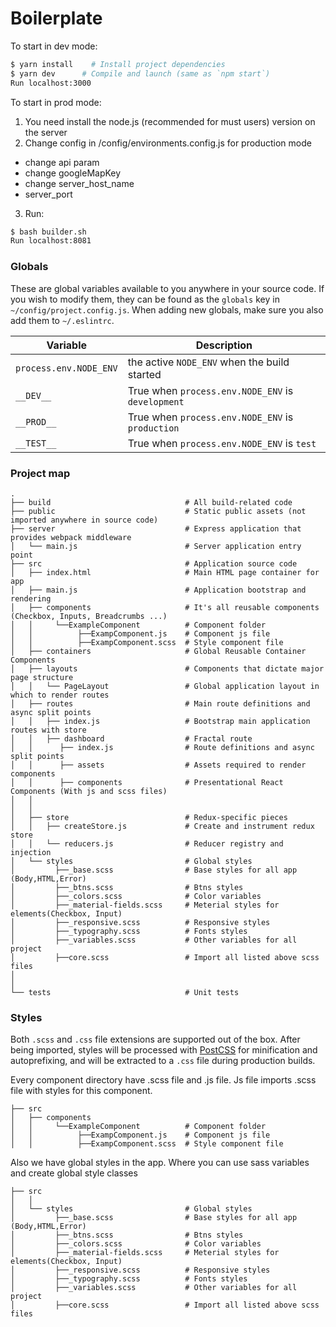 # Boilerplate

To start in dev mode:


```bash
$ yarn install    # Install project dependencies
$ yarn dev      # Compile and launch (same as `npm start`)
Run localhost:3000
```

To start in prod mode:
1. You need install the node.js (recommended for must users) version on the server
2. Change config in /config/environments.config.js for production mode
 - change api param
 - change googleMapKey
 - change server_host_name
 - server_port

3. Run:

```bash
$ bash builder.sh
Run localhost:8081
```

### Globals

These are global variables available to you anywhere in your source code. If you wish to modify them, they can be found as the `globals` key in `~/config/project.config.js`. When adding new globals, make sure you also add them to `~/.eslintrc`.

|Variable|Description|
|---|---|
|`process.env.NODE_ENV`|the active `NODE_ENV` when the build started|
|`__DEV__`|True when `process.env.NODE_ENV` is `development`|
|`__PROD__`|True when `process.env.NODE_ENV` is `production`|
|`__TEST__`|True when `process.env.NODE_ENV` is `test`|

### Project map

```
.
├── build                              # All build-related code
├── public                             # Static public assets (not imported anywhere in source code)
├── server                             # Express application that provides webpack middleware
│   └── main.js                        # Server application entry point
├── src                                # Application source code
│   ├── index.html                     # Main HTML page container for app
│   ├── main.js                        # Application bootstrap and rendering
│   ├── components                     # It's all reusable components (Checkbox, Inputs, Breadcrumbs ...)
│   │     └──ExampleComponent          # Component folder
│   │          ├──ExampComponent.js    # Component js file
│   │          ├──ExampComponent.scss  # Style component file
│   ├── containers                     # Global Reusable Container Components
│   ├── layouts                        # Components that dictate major page structure
│   │   └── PageLayout                 # Global application layout in which to render routes
│   ├── routes                         # Main route definitions and async split points
│   │   ├── index.js                   # Bootstrap main application routes with store
│   │   ├── dashboard                  # Fractal route
│   │      ├── index.js                # Route definitions and async split points
│   │      ├── assets                  # Assets required to render components
│   │      ├── components              # Presentational React Components (With js and scss files)
│   │
│   │
│   ├── store                          # Redux-specific pieces
│   │   ├── createStore.js             # Create and instrument redux store
│   │   └── reducers.js                # Reducer registry and injection
│   └── styles                         # Global styles
│         ├──_base.scss                # Base styles for all app (Body,HTML,Error)
│         ├──_btns.scss                # Btns styles
│         ├──_colors.scss              # Color variables
│         ├──_material-fields.scss     # Meterial styles for elements(Checkbox, Input)
│         ├──_responsive.scss          # Responsive styles
│         ├──_typography.scss          # Fonts styles
│         ├──_variables.scss           # Other variables for all project
│         ├──core.scss                 # Import all listed above scss files
│
│
└── tests                              # Unit tests
```

### Styles

Both `.scss` and `.css` file extensions are supported out of the box. After being imported, styles will be processed with [PostCSS](https://github.com/postcss/postcss) for minification and autoprefixing, and will be extracted to a `.css` file during production builds.

Every component directory have .scss file and .js file.
Js file imports .scss file with styles for this component.
```
├── src
│   ├── components
│   │     └──ExampleComponent          # Component folder
│   │          ├──ExampComponent.js    # Component js file
│   │          ├──ExampComponent.scss  # Style component file

```
Also we have global styles in the app. Where you can use sass variables
and create global style classes
```
├── src
│   │
│   └── styles                         # Global styles
│         ├──_base.scss                # Base styles for all app (Body,HTML,Error)
│         ├──_btns.scss                # Btns styles
│         ├──_colors.scss              # Color variables
│         ├──_material-fields.scss     # Meterial styles for elements(Checkbox, Input)
│         ├──_responsive.scss          # Responsive styles
│         ├──_typography.scss          # Fonts styles
│         ├──_variables.scss           # Other variables for all project
│         ├──core.scss                 # Import all listed above scss files

```

